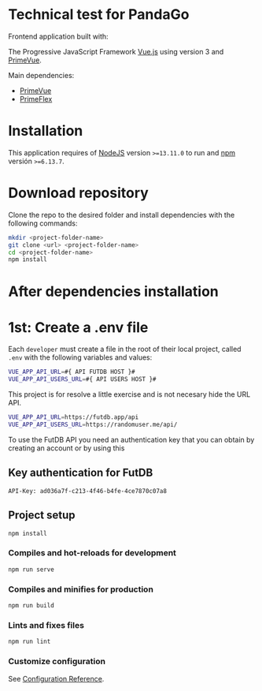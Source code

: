 # Technical test for PandaGo

Frontend application built with:

The Progressive JavaScript Framework [Vue.js](https://vuejs.org/) using version 3 and [PrimeVue](https://primevue.org/).

Main dependencies:

- [PrimeVue](https://primevue.org/)
- [PrimeFlex](https://primeflex.org/)

# Installation

This application requires of <a href="https://nodejs.org/" target="_blank">NodeJS</a> version `>=13.11.0` to run and <a href="https://www.npmjs.com/get-npm" target="_blank">npm</a> versión `>=6.13.7`.

# Download repository

Clone the repo to the desired folder and install dependencies with the following commands:

```sh
mkdir <project-folder-name>
git clone <url> <project-folder-name>
cd <project-folder-name>
npm install
```

# After dependencies installation

# 1st: Create a .env file

Each `developer` must create a file in the root of their local project, called `.env` with the following variables and values:


```sh
VUE_APP_API_URL=#{ API FUTDB HOST }#
VUE_APP_API_USERS_URL=#{ API USERS HOST }#
```

This project is for resolve a little exercise and is not necesary hide the URL API.

```sh
VUE_APP_API_URL=https://futdb.app/api
VUE_APP_API_USERS_URL=https://randomuser.me/api/
```

To use the FutDB API you need an authentication key that you can obtain by creating an account or by using this

 ## Key authentication for FutDB
```
API-Key: ad036a7f-c213-4f46-b4fe-4ce7870c07a8
```

## Project setup
```
npm install
```

### Compiles and hot-reloads for development
```
npm run serve
```

### Compiles and minifies for production
```
npm run build
```

### Lints and fixes files
```
npm run lint
```

### Customize configuration
See [Configuration Reference](https://cli.vuejs.org/config/).
